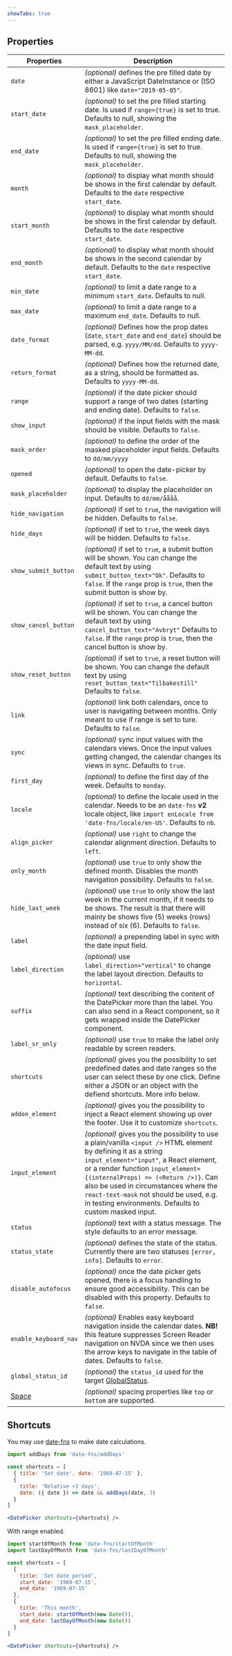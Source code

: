 ```yaml
---
showTabs: true
---
```


## Properties

| Properties                                  | Description                                                                                                                                                                                                                                                                                                                                                                          |
| ------------------------------------------- | ------------------------------------------------------------------------------------------------------------------------------------------------------------------------------------------------------------------------------------------------------------------------------------------------------------------------------------------------------------------------------------ |
| `date`                                      | _(optional)_ defines the pre filled date by either a JavaScript DateInstance or (ISO 8601) like `date="2019-05-05"`.                                                                                                                                                                                                                                                                 |
| `start_date`                                | _(optional)_ to set the pre filled starting date. Is used if `range={true}` is set to true. Defaults to null, showing the `mask_placeholder`.                                                                                                                                                                                                                                        |
| `end_date`                                  | _(optional)_ to set the pre filled ending date. Is used if `range={true}` is set to true. Defaults to null, showing the `mask_placeholder`.                                                                                                                                                                                                                                          |
| `month`                                     | _(optional)_ to display what month should be shows in the first calendar by default. Defaults to the `date` respective `start_date`.                                                                                                                                                                                                                                                 |
| `start_month`                               | _(optional)_ to display what month should be shows in the first calendar by default. Defaults to the `date` respective `start_date`.                                                                                                                                                                                                                                                 |
| `end_month`                                 | _(optional)_ to display what month should be shows in the second calendar by default. Defaults to the `date` respective `start_date`.                                                                                                                                                                                                                                                |
| `min_date`                                  | _(optional)_ to limit a date range to a minimum `start_date`. Defaults to null.                                                                                                                                                                                                                                                                                                      |
| `max_date`                                  | _(optional)_ to limit a date range to a maximum `end_date`. Defaults to null.                                                                                                                                                                                                                                                                                                        |
| `date_format`                               | _(optional)_ Defines how the prop dates (`date`, `start_date` and `end_date`) should be parsed, e.g. `yyyy/MM/dd`. Defaults to `yyyy-MM-dd`.                                                                                                                                                                                                                                         |
| `return_format`                             | _(optional)_ Defines how the returned date, as a string, should be formatted as. Defaults to `yyyy-MM-dd`.                                                                                                                                                                                                                                                                           |
| `range`                                     | _(optional)_ if the date picker should support a range of two dates (starting and ending date). Defaults to `false`.                                                                                                                                                                                                                                                                 |
| `show_input`                                | _(optional)_ if the input fields with the mask should be visible. Defaults to `false`.                                                                                                                                                                                                                                                                                               |
| `mask_order`                                | _(optional)_ to define the order of the masked placeholder input fields. Defaults to `dd/mm/yyyy`                                                                                                                                                                                                                                                                                    |
| `opened`                                    | _(optional)_ to open the date-picker by default. Defaults to `false`.                                                                                                                                                                                                                                                                                                                |
| `mask_placeholder`                          | _(optional)_ to display the placeholder on input. Defaults to `dd/mm/åååå`.                                                                                                                                                                                                                                                                                                          |
| `hide_navigation`                           | _(optional)_ if set to `true`, the navigation will be hidden. Defaults to `false`.                                                                                                                                                                                                                                                                                                   |
| `hide_days`                                 | _(optional)_ if set to `true`, the week days will be hidden. Defaults to `false`.                                                                                                                                                                                                                                                                                                    |
| `show_submit_button`                        | _(optional)_ if set to `true`, a submit button will be shown. You can change the default text by using `submit_button_text="Ok"`. Defaults to `false`. If the `range` prop is `true`, then the submit button is show by.                                                                                                                                                             |
| `show_cancel_button`                        | _(optional)_ if set to `true`, a cancel button will be shown. You can change the default text by using `cancel_button_text="Avbryt"` Defaults to `false`. If the `range` prop is `true`, then the cancel button is show by.                                                                                                                                                          |
| `show_reset_button`                         | _(optional)_ if set to `true`, a reset button will be shown. You can change the default text by using `reset_button_text="Tilbakestill"` Defaults to `false`.                                                                                                                                                                                                                        |
| `link`                                      | _(optional)_ link both calendars, once to user is navigating between months. Only meant to use if range is set to ture. Defaults to `false`.                                                                                                                                                                                                                                         |
| `sync`                                      | _(optional)_ sync input values with the calendars views. Once the input values getting changed, the calendar changes its views in sync. Defaults to `true`.                                                                                                                                                                                                                          |
| `first_day`                                 | _(optional)_ to define the first day of the week. Defaults to `monday`.                                                                                                                                                                                                                                                                                                              |
| `locale`                                    | _(optional)_ to define the locale used in the calendar. Needs to be an `date-fns` **v2** locale object, like `import enLocale from 'date-fns/locale/en-US'`. Defaults to `nb`.                                                                                                                                                                                                       |
| `align_picker`                              | _(optional)_ use `right` to change the calendar alignment direction. Defaults to `left`.                                                                                                                                                                                                                                                                                             |
| `only_month`                                | _(optional)_ use `true` to only show the defined month. Disables the month navigation possibility. Defaults to `false`.                                                                                                                                                                                                                                                              |
| `hide_last_week`                            | _(optional)_ use `true` to only show the last week in the current month, if it needs to be shows. The result is that there will mainly be shows five (5) weeks (rows) instead of six (6). Defaults to `false`.                                                                                                                                                                       |
| `label`                                     | _(optional)_ a prepending label in sync with the date input field.                                                                                                                                                                                                                                                                                                                   |
| `label_direction`                           | _(optional)_ use `label_direction="vertical"` to change the label layout direction. Defaults to `horizontal`.                                                                                                                                                                                                                                                                        |
| `suffix`                                    | _(optional)_ text describing the content of the DatePicker more than the label. You can also send in a React component, so it gets wrapped inside the DatePicker component.                                                                                                                                                                                                          |
| `label_sr_only`                             | _(optional)_ use `true` to make the label only readable by screen readers.                                                                                                                                                                                                                                                                                                           |
| `shortcuts`                                 | _(optional)_ gives you the possibility to set predefined dates and date ranges so the user can select these by one click. Define either a JSON or an object with the defiend shortcuts. More info below.                                                                                                                                                                             |
| `addon_element`                             | _(optional)_ gives you the possibility to inject a React element showing up over the footer. Use it to customize `shortcuts`.                                                                                                                                                                                                                                                        |
| `input_element`                             | _(optional)_ gives you the possibility to use a plain/vanilla `<input />` HTML element by defining it as a string `input_element="input"`, a React element, or a render function `input_element={(internalProps) => (<Return />)}`. Can also be used in circumstances where the `react-text-mask` not should be used, e.g. in testing environments. Defaults to custom masked input. |
| `status`                                    | _(optional)_ text with a status message. The style defaults to an error message.                                                                                                                                                                                                                                                                                                     |
| `status_state`                              | _(optional)_ defines the state of the status. Currently there are two statuses `[error, info]`. Defaults to `error`.                                                                                                                                                                                                                                                                 |
| `disable_autofocus`                         | _(optional)_ once the date picker gets opened, there is a focus handling to ensure good accessibility. This can be disabled with this property. Defaults to `false`.                                                                                                                                                                                                                 |
| `enable_keyboard_nav`                       | _(optional)_ Enables easy keyboard navigation inside the calendar dates. **NB!** this feature suppresses Screen Reader navigation on NVDA since we then uses the arrow keys to navigate in the table of dates. Defaults to `false`.                                                                                                                                                  |
| `global_status_id`                          | _(optional)_ the `status_id` used for the target [GlobalStatus](/uilib/components/global-status).                                                                                                                                                                                                                                                                                    |
| [Space](/uilib/components/space/properties) | _(optional)_ spacing properties like `top` or `bottom` are supported.                                                                                                                                                                                                                                                                                                                |

## Shortcuts

You may use [date-fns](https://date-fns.org) to make date calculations.

```jsx
import addDays from 'date-fns/addDays'

const shortcuts = [
  { title: 'Set date', date: '1969-07-15' },
  {
    title: 'Relative +3 days',
    date: ({ date }) => date && addDays(date, 3)
  }
]

<DatePicker shortcuts={shortcuts} />
```

With range enabled.

```jsx
import startOfMonth from 'date-fns/startOfMonth'
import lastDayOfMonth from 'date-fns/lastDayOfMonth'

const shortcuts = [
  {
    title: 'Set date period',
    start_date: '1969-07-15',
    end_date: '1969-07-15'
  },
  {
    title: 'This month',
    start_date: startOfMonth(new Date()),
    end_date: lastDayOfMonth(new Date())
  }
]

<DatePicker shortcuts={shortcuts} />
```
